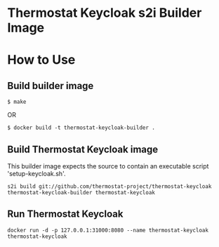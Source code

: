 # Thermostat Keycloak s2i Builder Image

# How to Use

## Build builder image

```
$ make
```
OR
```
$ docker build -t thermostat-keycloak-builder .
```

## Build Thermostat Keycloak image

This builder image expects the source to contain an executable script 'setup-keycloak.sh'.

```
s2i build git://github.com/thermostat-project/thermostat-keycloak thermostat-keycloak-builder thermostat-keycloak
```

## Run Thermostat Keycloak

```
docker run -d -p 127.0.0.1:31000:8080 --name thermostat-keycloak thermostat-keycloak
```
